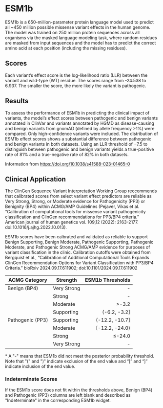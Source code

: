 # ESM1b
ESM1b is a 650-million-parameter protein language model used to predict all ~450 million possible missense variant effects in the human genome. The model was trained on 250 million protein sequences across all organisms via the masked language modeling task, where random residues are masked from input sequences and the model has to predict the correct amino acid at each position (including the missing residues).

## Scores
Each variant’s effect score is the log-likelihood ratio (LLR) between the variant and wild-type (WT) residue. The scores range from -24.538 to 6.937. The smaller the score, the more likely the variant is pathogenic.

## Results
To assess the performance of ESM1b in predicting the clinical impact of variants, the model’s effect scores between pathogenic and benign variants annotated in ClinVar and variants annotated by HGMD as disease-causing and benign variants from gnomAD (defined by allele frequency >1%) were compared. Only high-confidence variants were included. The distribution of ESM1b effect scores shows a substantial difference between pathogenic and benign variants in both datasets. Using an LLR threshold of −7.5 to distinguish between pathogenic and benign variants yields a true-positive rate of 81% and a true-negative rate of 82% in both datasets.

Information from https://doi.org/10.1038/s41588-023-01465-0

## Clinical Application

 The ClinGen Sequence Variant Interpretation Working Group reccommends that calibrated scores from select variant effect predictors are reliable as Very Strong, Strong, or Moderate evidence for Pathogenicity (PP3) or Benignity (BP4) within ACMG/AMP Guidelines (Pejaver, Vikas et al. “Calibration of computational tools for missense variant pathogenicity classification and ClinGen recommendations for PP3/BP4 criteria.” American journal of human genetics vol. 109,12 (2022): 2163-2177. doi:10.1016/j.ajhg.2022.10.013).

ESM1b scores have been calbrated and validated as reliable to support Benign Supporting, Benign Moderate, Pathogenic Supporting, Pathogenic Moderate, and Pathogenic Strong ACMG/AMP evidence for purposes of variant classification in the clinic. Calibration cutoffs were obtained from Bergquist et al., “Calibration of Additional Computational Tools Expands ClinGen Recommendation Options for Variant Classification with PP3/BP4 Criteria.” bioRxiv 2024.09.17.611902; doi:10.1101/2024.09.17.611902

| ACMG Category    | Strength    | ESM1b Thresholds |
|------------------|-------------|-----------------:|
| Benign (BP4)     | Very Strong |                - |
|                  | Strong      |                - |
|                  | Moderate    |            >-3.2 |
|                  | Supporting  |     (-6.2, -3.2] |
| Pathogenic (PP3) | Supporting  |   (-12.2, -10.7] |
|                  | Moderate    |   [-12.2, -24.0) |
|                  | Strong      |           ≤-24.0 |
|                  | Very Strong |                - |


 \* A "-" means that ESM1b did not meet the posterior probability threshold. Note that "(" and ")" indicate exclusion of the end value and “[” and “]” indicate inclusion of the end value.

 ### Indeterminate Scores

 If the ESM1b score does not fit within the thresholds above, Benign (BP4) and Pathogenic (PP3) columns are left blank and described as "Indeterminate" in the corresponding ESM1b widget.
